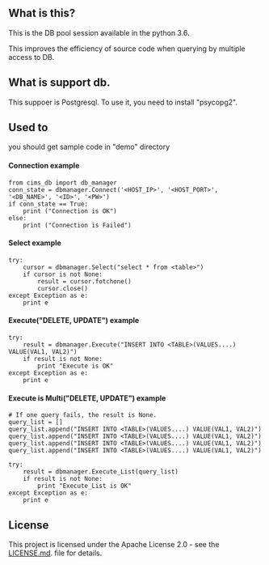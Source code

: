 ## What is this?
This is the DB pool session available in the python 3.6.

This improves the efficiency of source code when querying by multiple access to DB.

## What is support db.
This suppoer is Postgresql.
To use it, you need to install "psycopg2".

## Used to
you should get sample code in "demo" directory

#### Connection example
	from cims_db import db_manager
	conn_state = dbmanager.Connect('<HOST_IP>', '<HOST_PORT>', '<DB_NAME>', '<ID>', '<PW>')
	if conn_state == True:
		print ("Connection is OK")
	else:
		print ("Connection is Failed")

#### Select example
	try:
		cursor = dbmanager.Select("select * from <table>")
		if cursor is not None:
			result = cursor.fotchone()
			cursor.close()
	except Exception as e:
		print e

#### Execute("DELETE, UPDATE") example
	try:
		result = dbmanager.Execute("INSERT INTO <TABLE>(VALUES....) VALUE(VAL1, VAL2)")
		if result is not None:
			print "Execute is OK"
	except Exception as e:
		print e
	
	
#### Execute is Multi("DELETE, UPDATE") example
	# If one query fails, the result is None.
	query_list = []
	query_list.append("INSERT INTO <TABLE>(VALUES....) VALUE(VAL1, VAL2)")
	query_list.append("INSERT INTO <TABLE>(VALUES....) VALUE(VAL1, VAL2)")
	query_list.append("INSERT INTO <TABLE>(VALUES....) VALUE(VAL1, VAL2)")
	query_list.append("INSERT INTO <TABLE>(VALUES....) VALUE(VAL1, VAL2)")
	
	try:
		result = dbmanager.Execute_List(query_list)
		if result is not None:
			print "Execute_List is OK"
	except Exception as e:
		print e

## License
This project is licensed under the Apache License 2.0 - see the [LICENSE.md](./LICENSE.md).   file for details.
